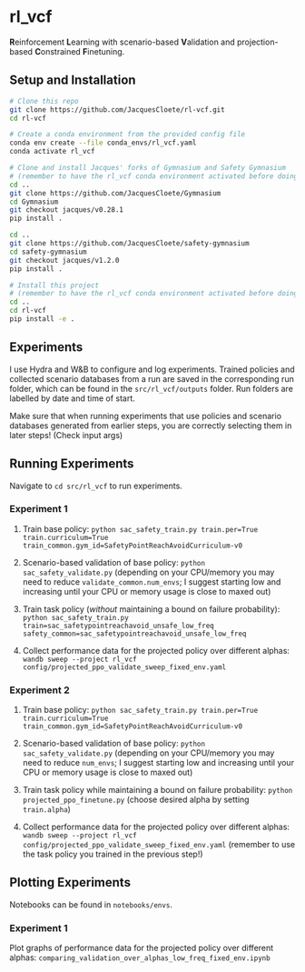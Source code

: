 # rl_vcf
**R**einforcement **L**earning with scenario-based **V**alidation and projection-based **C**onstrained **F**inetuning.

## Setup and Installation

```bash
# Clone this repo
git clone https://github.com/JacquesCloete/rl-vcf.git
cd rl-vcf

# Create a conda environment from the provided config file
conda env create --file conda_envs/rl_vcf.yaml
conda activate rl_vcf

# Clone and install Jacques' forks of Gymnasium and Safety Gymnasium
# (remember to have the rl_vcf conda environment activated before doing this!)
cd ..
git clone https://github.com/JacquesCloete/Gymnasium
cd Gymnasium
git checkout jacques/v0.28.1
pip install .

cd ..
git clone https://github.com/JacquesCloete/safety-gymnasium
cd safety-gymnasium
git checkout jacques/v1.2.0
pip install .

# Install this project
# (remember to have the rl_vcf conda environment activated before doing this!)
cd ..
cd rl-vcf
pip install -e .
```

## Experiments

I use Hydra and W&B to configure and log experiments. Trained policies and collected scenario databases from a run are saved in the corresponding run folder, which can be found in the `src/rl_vcf/outputs` folder. Run folders are labelled by date and time of start.

Make sure that when running experiments that use policies and scenario databases generated from earlier steps, you are correctly selecting them in later steps! (Check input args)

## Running Experiments
Navigate to `cd src/rl_vcf` to run experiments.

### Experiment 1

1. Train base policy: `python sac_safety_train.py train.per=True train.curriculum=True train_common.gym_id=SafetyPointReachAvoidCurriculum-v0`

2. Scenario-based validation of base policy:
`python sac_safety_validate.py`
(depending on your CPU/memory you may need to reduce `validate_common.num_envs`; I suggest starting low and increasing until your CPU or memory usage is close to maxed out)

3. Train task policy (*without* maintaining a bound on failure probability): `python sac_safety_train.py train=sac_safetypointreachavoid_unsafe_low_freq safety_common=sac_safetypointreachavoid_unsafe_low_freq`

4. Collect performance data for the projected policy over different alphas:
`wandb sweep --project rl_vcf config/projected_ppo_validate_sweep_fixed_env.yaml`

### Experiment 2

1. Train base policy: `python sac_safety_train.py train.per=True train.curriculum=True train_common.gym_id=SafetyPointReachAvoidCurriculum-v0`

2. Scenario-based validation of base policy:
`python sac_safety_validate.py`
(depending on your CPU/memory you may need to reduce `num_envs`; I suggest starting low and increasing until your CPU or memory usage is close to maxed out)

3. Train task policy while maintaining a bound on failure probability: `python projected_ppo_finetune.py` (choose desired alpha by setting `train.alpha`)

4. Collect performance data for the projected policy over different alphas:
`wandb sweep --project rl_vcf config/projected_ppo_validate_sweep_fixed_env.yaml` (remember to use the task policy you trained in the previous step!)

## Plotting Experiments
Notebooks can be found in `notebooks/envs`.

### Experiment 1
Plot graphs of performance data for the projected policy over different alphas: `comparing_validation_over_alphas_low_freq_fixed_env.ipynb`